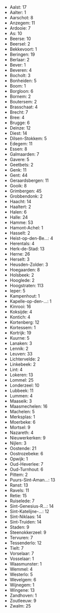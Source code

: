 
<ul class="flex-list-predicates">
<li>Aalst: 17</li>
<li>Aalter: 1</li>
<li>Aarschot: 8</li>
<li>Anzegem: 11</li>
<li>Ardooie: 7</li>
<li>As: 10</li>
<li>Beerse: 10</li>
<li>Beersel: 2</li>
<li>Bekkevoort: 1</li>
<li>Beringen: 19</li>
<li>Berlaar: 2</li>
<li>Bever: 1</li>
<li>Beveren: 4</li>
<li>Bocholt: 3</li>
<li>Bonheiden: 5</li>
<li>Boom: 1</li>
<li>Borgloon: 6</li>
<li>Bornem: 2</li>
<li>Boutersem: 2</li>
<li>Brasschaat: 4</li>
<li>Brecht: 7</li>
<li>Bree: 4</li>
<li>Brugge: 6</li>
<li>Deinze: 12</li>
<li>Diest: 14</li>
<li>Dilsen-Stokkem: 5</li>
<li>Edegem: 11</li>
<li>Essen: 8</li>
<li>Galmaarden: 7</li>
<li>Gavere: 5</li>
<li>Geetbets: 2</li>
<li>Genk: 11</li>
<li>Gent: 44</li>
<li>Geraardsbergen: 11</li>
<li>Gooik: 8</li>
<li>Grimbergen: 45</li>
<li>Grobbendonk: 2</li>
<li>Haacht: 14</li>
<li>Haaltert: 2</li>
<li>Halen: 6</li>
<li>Halle: 24</li>
<li>Hamme: 53</li>
<li>Hamont-Achel: 1</li>
<li>Hasselt: 2</li>
<li>Heist-op-den-Be&hellip;: 4</li>
<li>Herentals: 4</li>
<li>Herk-de-Stad: 13</li>
<li>Herne: 26</li>
<li>Herselt: 3</li>
<li>Heusden-Zolder: 3</li>
<li>Hoegaarden: 8</li>
<li>Holsbeek: 2</li>
<li>Hooglede: 2</li>
<li>Hoogstraten: 113</li>
<li>Ieper: 5</li>
<li>Kampenhout: 1</li>
<li>Kapelle-op-den-&hellip;: 1</li>
<li>Kinrooi: 16</li>
<li>Koksijde: 4</li>
<li>Kontich: 4</li>
<li>Kortenberg: 12</li>
<li>Kortessem: 1</li>
<li>Kortrijk: 19</li>
<li>Kuurne: 5</li>
<li>Lanaken: 3</li>
<li>Lennik: 2</li>
<li>Leuven: 33</li>
<li>Lichtervelde: 2</li>
<li>Linkebeek: 2</li>
<li>Lint: 4</li>
<li>Lokeren: 13</li>
<li>Lommel: 25</li>
<li>Londerzeel: 10</li>
<li>Lubbeek: 11</li>
<li>Lummen: 4</li>
<li>Maaseik: 3</li>
<li>Maasmechelen: 16</li>
<li>Machelen: 5</li>
<li>Merksplas: 1</li>
<li>Moerbeke: 6</li>
<li>Mortsel: 9</li>
<li>Nazareth: 4</li>
<li>Nieuwerkerken: 9</li>
<li>Nijlen: 3</li>
<li>Oostende: 21</li>
<li>Oostrozebeke: 6</li>
<li>Opwijk: 1</li>
<li>Oud-Heverlee: 7</li>
<li>Oud-Turnhout: 6</li>
<li>Pittem: 2</li>
<li>Puurs-Sint-Aman&hellip;: 13</li>
<li>Ranst: 13</li>
<li>Ravels: 11</li>
<li>Retie: 15</li>
<li>Ruiselede: 7</li>
<li>Sint-Genesius-R&hellip;: 14</li>
<li>Sint-Katelijne-&hellip;: 12</li>
<li>Sint-Niklaas: 14</li>
<li>Sint-Truiden: 14</li>
<li>Staden: 9</li>
<li>Steenokkerzeel: 9</li>
<li>Tervuren: 7</li>
<li>Tessenderlo: 12</li>
<li>Tielt: 7</li>
<li>Vorselaar: 7</li>
<li>Vosselaar: 1</li>
<li>Waasmunster: 1</li>
<li>Wemmel: 4</li>
<li>Westerlo: 5</li>
<li>Wevelgem: 6</li>
<li>Wijnegem: 1</li>
<li>Wingene: 13</li>
<li>Zandhoven: 1</li>
<li>Zoutleeuw: 9</li>
<li>Zwalm: 25</li>
</ul>

